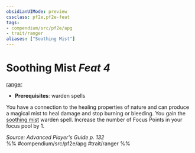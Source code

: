```yaml
---
obsidianUIMode: preview
cssclass: pf2e,pf2e-feat
tags:
- compendium/src/pf2e/apg
- trait/ranger
aliases: ["Soothing Mist"]
---
```

# Soothing Mist  *Feat 4*  
[ranger](/rules/traits/ranger.md)  

- **Prerequisites**: warden spells

You have a connection to the healing properties of nature and can produce a magical mist to heal damage and stop burning or bleeding. You gain the [soothing mist](/compendium/spells/soothing-mist-apg.md) warden spell. Increase the number of Focus Points in your focus pool by 1.

*Source: Advanced Player's Guide p. 132*  
%% #compendium/src/pf2e/apg #trait/ranger %%